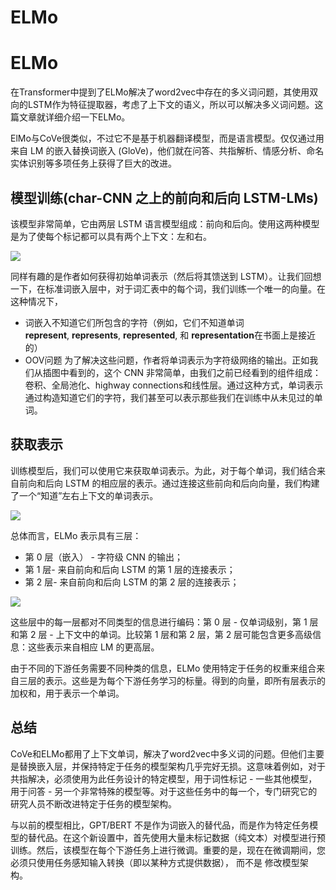 # ELMo



# ELMo

在Transformer中提到了ELMo解决了word2vec中存在的多义词问题，其使用双向的LSTM作为特征提取器，考虑了上下文的语义，所以可以解决多义词问题。这篇文章就详细介绍一下ELMo。

ElMo与CoVe很类似，不过它不是基于机器翻译模型，而是语言模型。仅仅通过用来自 LM 的嵌入替换词嵌入 (GloVe)，他们就在问答、共指解析、情感分析、命名实体识别等多项任务上获得了巨大的改进。

## 模型训练(char-CNN 之上的前向和后向 LSTM-LMs)
该模型非常简单，它由两层 LSTM 语言模型组成：前向和后向。使用这两种模型是为了使每个标记都可以具有两个上下文：左和右。

![](https://cdn.jsdelivr.net/gh/vllbc/img4blog//image/Pasted%20image%2020220823235149.png)

同样有趣的是作者如何获得初始单词表示（然后将其馈送到 LSTM）。让我们回想一下，在标准词嵌入层中，对于词汇表中的每个词，我们训练一个唯一的向量。在这种情况下，
- 词嵌入不知道它们所包含的字符（例如，它们不知道单词**represent**, **represents**, **represented**, 和 **representation**在书面上是接近的）
- OOV问题
为了解决这些问题，作者将单词表示为字符级网络的输出。正如我们从插图中看到的，这个 CNN 非常简单，由我们之前已经看到的组件组成：卷积、全局池化、highway connections和线性层。通过这种方式，单词表示通过构造知道它们的字符，我们甚至可以表示那些我们在训练中从未见过的单词。

## 获取表示

训练模型后，我们可以使用它来获取单词表示。为此，对于每个单词，我们结合来自前向和后向 LSTM 的相应层的表示。通过连接这些前向和后向向量，我们构建了一个“知道”左右上下文的单词表示。

![](https://cdn.jsdelivr.net/gh/vllbc/img4blog//image/Pasted%20image%2020220823235430.png)

总体而言，ELMo 表示具有三层：

- 第 0 层（嵌入） - 字符级 CNN 的输出；
- 第 1 层- 来自前向和后向 LSTM 的第 1 层的连接表示；
- 第 2 层- 来自前向和后向 LSTM 的第 2 层的连接表示；

![](https://cdn.jsdelivr.net/gh/vllbc/img4blog//image/Pasted%20image%2020220823235538.png)

这些层中的每一层都对不同类型的信息进行编码：第 0 层 - 仅单词级别，第 1 层和第 2 层 - 上下文中的单词。比较第 1 层和第 2 层，第 2 层可能包含更多高级信息：这些表示来自相应 LM 的更高层。

由于不同的下游任务需要不同种类的信息，ELMo 使用特定于任务的权重来组合来自三层的表示。这些是为每个下游任务学习的标量。得到的向量，即所有层表示的加权和，用于表示一个单词。


## 总结

CoVe和ELMo都用了上下文单词，解决了word2vec中多义词的问题。但他们主要是替换嵌入层，并保持特定于任务的模型架构几乎完好无损。这意味着例如，对于共指解决，必须使用为此任务设计的特定模型，用于词性标记 - 一些其他模型，用于问答 - 另一个非常特殊的模型等。对于这些任务中的每一个，专门研究它的研究人员不断改进特定于任务的模型架构。

与以前的模型相比，GPT/BERT 不是作为词嵌入的替代品，而是作为特定任务模型的替代品。在这个新设置中，首先使用大量未标记数据（纯文本）对模型进行预训练。然后，该模型在每个下游任务上进行微调。重要的是，现在在微调期间，您必须只使用任务感知输入转换（即以某种方式提供数据）， 而不是 修改模型架构。
